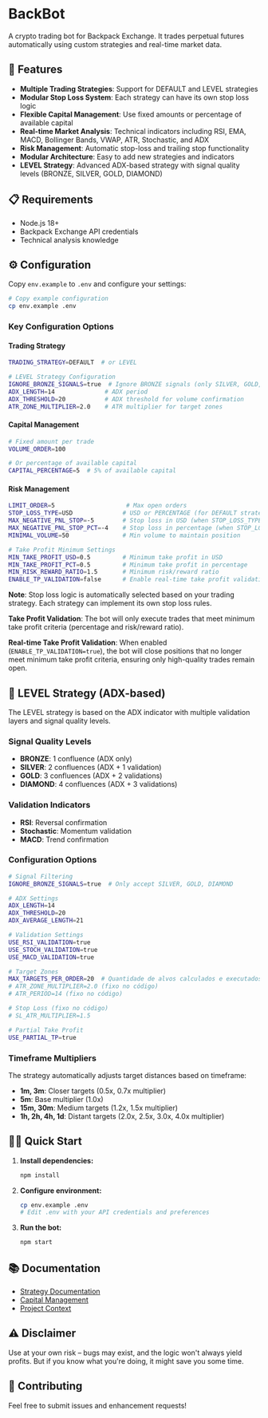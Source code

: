 # BackBot

A crypto trading bot for Backpack Exchange. It trades perpetual futures automatically using custom strategies and real-time market data.

## 🚀 Features

- **Multiple Trading Strategies**: Support for DEFAULT and LEVEL strategies
- **Modular Stop Loss System**: Each strategy can have its own stop loss logic
- **Flexible Capital Management**: Use fixed amounts or percentage of available capital
- **Real-time Market Analysis**: Technical indicators including RSI, EMA, MACD, Bollinger Bands, VWAP, ATR, Stochastic, and ADX
- **Risk Management**: Automatic stop-loss and trailing stop functionality
- **Modular Architecture**: Easy to add new strategies and indicators
- **LEVEL Strategy**: Advanced ADX-based strategy with signal quality levels (BRONZE, SILVER, GOLD, DIAMOND)

## 📋 Requirements

- Node.js 18+
- Backpack Exchange API credentials
- Technical analysis knowledge

## ⚙️ Configuration

Copy `env.example` to `.env` and configure your settings:

```bash
# Copy example configuration
cp env.example .env
```

### Key Configuration Options

#### Trading Strategy
```bash
TRADING_STRATEGY=DEFAULT  # or LEVEL

# LEVEL Strategy Configuration
IGNORE_BRONZE_SIGNALS=true  # Ignore BRONZE signals (only SILVER, GOLD, DIAMOND)
ADX_LENGTH=14              # ADX period
ADX_THRESHOLD=20           # ADX threshold for volume confirmation
ATR_ZONE_MULTIPLIER=2.0    # ATR multiplier for target zones
```

#### Capital Management
```bash
# Fixed amount per trade
VOLUME_ORDER=100

# Or percentage of available capital
CAPITAL_PERCENTAGE=5  # 5% of available capital
```

#### Risk Management
```bash
LIMIT_ORDER=5                    # Max open orders
STOP_LOSS_TYPE=USD              # USD or PERCENTAGE (for DEFAULT strategy)
MAX_NEGATIVE_PNL_STOP=-5        # Stop loss in USD (when STOP_LOSS_TYPE=USD)
MAX_NEGATIVE_PNL_STOP_PCT=-4    # Stop loss in percentage (when STOP_LOSS_TYPE=PERCENTAGE)
MINIMAL_VOLUME=50               # Min volume to maintain position

# Take Profit Minimum Settings
MIN_TAKE_PROFIT_USD=0.5         # Minimum take profit in USD
MIN_TAKE_PROFIT_PCT=0.5         # Minimum take profit in percentage
MIN_RISK_REWARD_RATIO=1.5       # Minimum risk/reward ratio
ENABLE_TP_VALIDATION=false      # Enable real-time take profit validation
```

**Note**: Stop loss logic is automatically selected based on your trading strategy. Each strategy can implement its own stop loss rules.

**Take Profit Validation**: The bot will only execute trades that meet minimum take profit criteria (percentage and risk/reward ratio).

**Real-time Take Profit Validation**: When enabled (`ENABLE_TP_VALIDATION=true`), the bot will close positions that no longer meet minimum take profit criteria, ensuring only high-quality trades remain open.

## 🎯 LEVEL Strategy (ADX-based)

The LEVEL strategy is based on the ADX indicator with multiple validation layers and signal quality levels.

### Signal Quality Levels

- **BRONZE**: 1 confluence (ADX only)
- **SILVER**: 2 confluences (ADX + 1 validation)
- **GOLD**: 3 confluences (ADX + 2 validations)
- **DIAMOND**: 4 confluences (ADX + 3 validations)

### Validation Indicators

- **RSI**: Reversal confirmation
- **Stochastic**: Momentum validation
- **MACD**: Trend confirmation

### Configuration Options

```bash
# Signal Filtering
IGNORE_BRONZE_SIGNALS=true  # Only accept SILVER, GOLD, DIAMOND

# ADX Settings
ADX_LENGTH=14
ADX_THRESHOLD=20
ADX_AVERAGE_LENGTH=21

# Validation Settings
USE_RSI_VALIDATION=true
USE_STOCH_VALIDATION=true
USE_MACD_VALIDATION=true

# Target Zones
MAX_TARGETS_PER_ORDER=20  # Quantidade de alvos calculados e executados
# ATR_ZONE_MULTIPLIER=2.0 (fixo no código)
# ATR_PERIOD=14 (fixo no código)

# Stop Loss (fixo no código)
# SL_ATR_MULTIPLIER=1.5

# Partial Take Profit
USE_PARTIAL_TP=true
```

### Timeframe Multipliers

The strategy automatically adjusts target distances based on timeframe:

- **1m, 3m**: Closer targets (0.5x, 0.7x multiplier)
- **5m**: Base multiplier (1.0x)
- **15m, 30m**: Medium targets (1.2x, 1.5x multiplier)
- **1h, 2h, 4h, 1d**: Distant targets (2.0x, 2.5x, 3.0x, 4.0x multiplier)

## 🏃‍♂️ Quick Start

1. **Install dependencies:**
   ```bash
   npm install
   ```

2. **Configure environment:**
   ```bash
   cp env.example .env
   # Edit .env with your API credentials and preferences
   ```

3. **Run the bot:**
   ```bash
   npm start
   ```

## 📚 Documentation

- [Strategy Documentation](docs/strategies.md)
- [Capital Management](docs/capital-management.md)
- [Project Context](docs/context.md)

## ⚠️ Disclaimer

Use at your own risk – bugs may exist, and the logic won't always yield profits. But if you know what you're doing, it might save you some time.

## 🤝 Contributing

Feel free to submit issues and enhancement requests!

